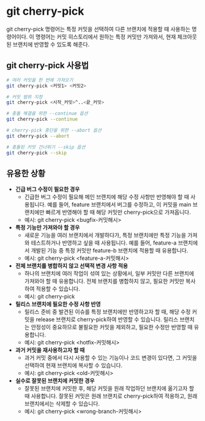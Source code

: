 # git cherry-pick

git cherry-pick 명령어는 특정 커밋을 선택하여 다른 브랜치에 적용할 때 사용하는 명령어이다. 이 명령어는 커밋 히스토리에서 원하는 특정 커밋만 가져와서, 현재 체크아웃된 브랜치에 반영할 수 있도록 해준다.

## git cherry-pick 사용법

```bash
# 여러 커밋을 한 번에 가져오기
git cherry-pick <커밋1> <커밋2>

# 커밋 범위 지정
git cherry-pick <시작_커밋>^..<끝_커밋>

# 충돌 해결을 위한 --continue 옵션
git cherry-pick --continue

# cherry-pick 중단을 위한 --abort 옵션
git cherry-pick --abort

# 충돌된 커밋 건너뛰기 --skip 옵션
git cherry-pick --skip
```

## 유용한 상황

 - __긴급 버그 수정이 필요한 경우__
    - 긴급한 버그 수정이 필요해 메인 브랜치에 해당 수정 사항만 반영해야 할 때 사용됩니다. 예를 들어, feature 브랜치에서 버그를 수정하고, 이 커밋을 main 브랜치에만 빠르게 반영해야 할 때 해당 커밋만 cherry-pick으로 가져옵니다.
    - 예시: git cherry-pick <bugfix-커밋해시>
 - __특정 기능만 가져와야 할 경우__
    - 새로운 기능을 여러 브랜치에서 개발하다가, 특정 브랜치에만 특정 기능을 가져와 테스트하거나 반영하고 싶을 때 사용됩니다. 예를 들어, feature-a 브랜치에서 개발된 기능 중 특정 커밋만 feature-b 브랜치에 적용할 때 유용합니다.
    - 예시: git cherry-pick <feature-a-커밋해시>
 - __전체 브랜치를 병합하지 않고 선택적 변경 사항 적용__
    - 하나의 브랜치에 여러 작업이 섞여 있는 상황에서, 일부 커밋만 다른 브랜치에 가져와야 할 때 유용합니다. 전체 브랜치를 병합하지 않고, 필요한 커밋만 복사하여 적용할 수 있습니다.
    - 예시: git cherry-pick <commit-hash1> <commit-hash2>
 - __릴리스 브랜치에 필요한 수정 사항 반영__
    - 릴리스 준비 중 발견된 이슈를 특정 브랜치에만 반영하고자 할 때, 해당 수정 커밋을 release 브랜치로 cherry-pick하여 반영할 수 있습니다. 릴리스 브랜치는 안정성이 중요하므로 불필요한 커밋을 제외하고, 필요한 수정만 반영할 때 유용합니다.
    - 예시: git cherry-pick <hotfix-커밋해시>
 - __과거 커밋을 재사용하고자 할 때__
    - 과거 커밋 중에서 다시 사용할 수 있는 기능이나 코드 변경이 있다면, 그 커밋을 선택하여 현재 브랜치에 복사할 수 있습니다.
    - 예시: git cherry-pick <old-커밋해시>
 - __실수로 잘못된 브랜치에 커밋한 경우__
    - 잘못된 브랜치에 커밋한 후, 해당 커밋을 원래 작업하던 브랜치에 옮기고자 할 때 사용합니다. 잘못된 커밋은 원래 브랜치로 cherry-pick하여 적용하고, 원래 브랜치에서는 삭제할 수 있습니다.
    - 예시: git cherry-pick <wrong-branch-커밋해시>
